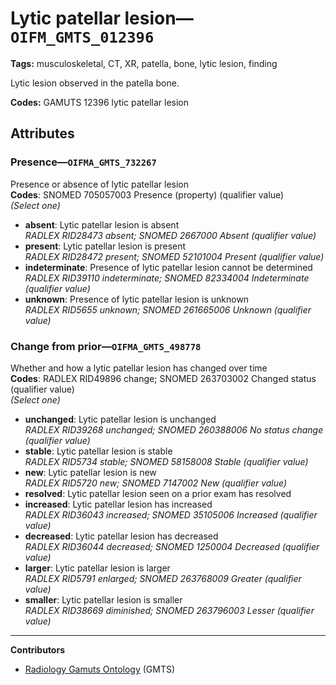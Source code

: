 # Lytic patellar lesion—`OIFM_GMTS_012396`

**Tags:** musculoskeletal, CT, XR, patella, bone, lytic lesion, finding

Lytic lesion observed in the patella bone.

**Codes:** GAMUTS 12396 lytic patellar lesion

## Attributes

### Presence—`OIFMA_GMTS_732267`

Presence or absence of lytic patellar lesion  
**Codes**: SNOMED 705057003 Presence (property) (qualifier value)  
*(Select one)*

- **absent**: Lytic patellar lesion is absent  
_RADLEX RID28473 absent; SNOMED 2667000 Absent (qualifier value)_
- **present**: Lytic patellar lesion is present  
_RADLEX RID28472 present; SNOMED 52101004 Present (qualifier value)_
- **indeterminate**: Presence of lytic patellar lesion cannot be determined  
_RADLEX RID39110 indeterminate; SNOMED 82334004 Indeterminate (qualifier value)_
- **unknown**: Presence of lytic patellar lesion is unknown  
_RADLEX RID5655 unknown; SNOMED 261665006 Unknown (qualifier value)_

### Change from prior—`OIFMA_GMTS_498778`

Whether and how a lytic patellar lesion has changed over time  
**Codes**: RADLEX RID49896 change; SNOMED 263703002 Changed status (qualifier value)  
*(Select one)*

- **unchanged**: Lytic patellar lesion is unchanged  
_RADLEX RID39268 unchanged; SNOMED 260388006 No status change (qualifier value)_
- **stable**: Lytic patellar lesion is stable  
_RADLEX RID5734 stable; SNOMED 58158008 Stable (qualifier value)_
- **new**: Lytic patellar lesion is new  
_RADLEX RID5720 new; SNOMED 7147002 New (qualifier value)_
- **resolved**: Lytic patellar lesion seen on a prior exam has resolved  
- **increased**: Lytic patellar lesion has increased  
_RADLEX RID36043 increased; SNOMED 35105006 Increased (qualifier value)_
- **decreased**: Lytic patellar lesion has decreased  
_RADLEX RID36044 decreased; SNOMED 1250004 Decreased (qualifier value)_
- **larger**: Lytic patellar lesion is larger  
_RADLEX RID5791 enlarged; SNOMED 263768009 Greater (qualifier value)_
- **smaller**: Lytic patellar lesion is smaller  
_RADLEX RID38669 diminished; SNOMED 263796003 Lesser (qualifier value)_

---

**Contributors**

- [Radiology Gamuts Ontology](https://gamuts.net/) (GMTS)